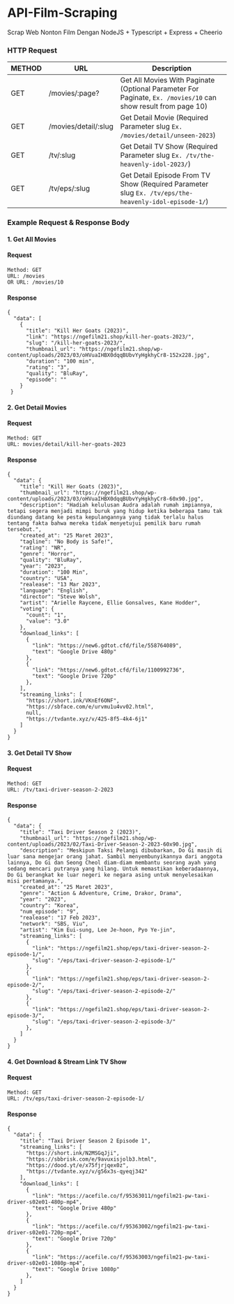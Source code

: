 # API-Film-Scraping
Scrap Web Nonton Film Dengan NodeJS + Typescript + Express + Cheerio

### HTTP Request
| METHOD | URL | Description |
| ----------- | ----------- | ----------|
| GET | /movies/:page? | Get All Movies With Paginate (Optional Parameter For Paginate, `Ex. /movies/10` can show result from page 10) |
| GET | /movies/detail/:slug | Get Detail Movie (Required Parameter slug `Ex. /movies/detail/unseen-2023`)  |
| GET | /tv/:slug | Get Detail TV Show (Required Parameter slug `Ex. /tv/the-heavenly-idol-2023/`) |
| GET | /tv/eps/:slug | Get Detail Episode From TV Show (Required Parameter slug `Ex. /tv/eps/the-heavenly-idol-episode-1/`)

### Example Request & Response Body

#### 1. Get All Movies
#### Request

```
Method: GET
URL: /movies
OR URL: /movies/10
```
#### Response
```
{
  "data": [
    {
      "title": "Kill Her Goats (2023)",
      "link": "https://ngefilm21.shop/kill-her-goats-2023/",
      "slug": "/kill-her-goats-2023/",
      "thumbnail_url": "https://ngefilm21.shop/wp-content/uploads/2023/03/oHVuaIHBX0dqqBUbvYyHgkhyCr8-152x228.jpg",
      "duration": "100 min",
      "rating": "3",
      "quality": "BluRay",
      "episode": ""
    }
 }
```

#### 2. Get Detail  Movies
#### Request

```
Method: GET
URL: movies/detail/kill-her-goats-2023
```
#### Response
```
{
  "data": {
    "title": "Kill Her Goats (2023)",
    "thumbnail_url": "https://ngefilm21.shop/wp-content/uploads/2023/03/oHVuaIHBX0dqqBUbvYyHgkhyCr8-60x90.jpg",
    "description": "Hadiah kelulusan Audra adalah rumah impiannya, tetapi segera menjadi mimpi buruk yang hidup ketika beberapa tamu tak diundang datang ke pesta kepulangannya yang tidak terlalu halus tentang fakta bahwa mereka tidak menyetujui pemilik baru rumah tersebut.",
    "created_at": "25 Maret 2023",
    "tagline": "No Body is Safe!",
    "rating": "NR",
    "genre": "Horror",
    "quality": "BluRay",
    "year": "2023",
    "duration": "100 Min",
    "country": "USA",
    "realease": "13 Mar 2023",
    "language": "English",
    "director": "Steve Wolsh",
    "artist": "Arielle Raycene, Ellie Gonsalves, Kane Hodder",
    "voting": {
      "count": "1",
      "value": "3.0"
    },
    "download_links": [
      {
        "link": "https://new6.gdtot.cfd/file/558764089",
        "text": "Google Drive 480p"
      },
      {
        "link": "https://new6.gdtot.cfd/file/1100992736",
        "text": "Google Drive 720p"
      },
    ],
    "streaming_links": [
      "https://short.ink/VKnEf6ONF",
      "https://sbface.com/e/urvmu1u4vv02.html",
      null,
      "https://tvdante.xyz/v/425-8f5-4k4-6j1"
    ]
  }
}
```

#### 3. Get Detail TV Show
#### Request

```
Method: GET
URL: /tv/taxi-driver-season-2-2023
```
#### Response
```
{
  "data": {
    "title": "Taxi Driver Season 2 (2023)",
    "thumbnail_url": "https://ngefilm21.shop/wp-content/uploads/2023/02/Taxi-Driver-Season-2-2023-60x90.jpg",
    "description": "Meskipun Taksi Pelangi dibubarkan, Do Gi masih di luar sana mengejar orang jahat. Sambil menyembunyikannya dari anggota lainnya, Do Gi dan Seong Cheol diam-diam membantu seorang ayah yang sedang mencari putranya yang hilang. Untuk memastikan keberadaannya, Do Gi berangkat ke luar negeri ke negara asing untuk menyelesaikan misi pertamanya.",
    "created_at": "25 Maret 2023",
    "genre": "Action & Adventure, Crime, Drakor, Drama",
    "year": "2023",
    "country": "Korea",
    "num_episode": "9",
    "realease": "17 Feb 2023",
    "network": "SBS, Viu",
    "artist": "Kim Eui-sung, Lee Je-hoon, Pyo Ye-jin",
    "streaming_links": [
      {
        "link": "https://ngefilm21.shop/eps/taxi-driver-season-2-episode-1/",
        "slug": "/eps/taxi-driver-season-2-episode-1/"
      },
      {
        "link": "https://ngefilm21.shop/eps/taxi-driver-season-2-episode-2/",
        "slug": "/eps/taxi-driver-season-2-episode-2/"
      },
      {
        "link": "https://ngefilm21.shop/eps/taxi-driver-season-2-episode-3/",
        "slug": "/eps/taxi-driver-season-2-episode-3/"
      },
    ]
  }
}
```

#### 4. Get Download & Stream Link TV Show
#### Request

```
Method: GET
URL: /tv/eps/taxi-driver-season-2-episode-1/
```
#### Response
```
{
  "data": {
    "title": "Taxi Driver Season 2 Episode 1",
    "streaming_links": [
      "https://short.ink/N2MSGqJji",
      "https://sbbrisk.com/e/9avuxisjolb3.html",
      "https://dood.yt/e/x75fjrjqex0z",
      "https://tvdante.xyz/v/g56x3s-qyeqj342"
    ],
    "download_links": [
      {
        "link": "https://acefile.co/f/95363011/ngefilm21-pw-taxi-driver-s02e01-480p-mp4",
        "text": "Google Drive 480p"
      },
      {
        "link": "https://acefile.co/f/95363002/ngefilm21-pw-taxi-driver-s02e01-720p-mp4",
        "text": "Google Drive 720p"
      },
      {
        "link": "https://acefile.co/f/95363003/ngefilm21-pw-taxi-driver-s02e01-1080p-mp4",
        "text": "Google Drive 1080p"
      },
    ]
  }
}
```
